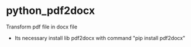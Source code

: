 # python_pdf2docx
Transform pdf file in docx file
- Its necessary install lib pdf2docx with command "pip install pdf2docx"
